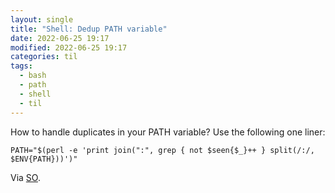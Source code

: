 ```yaml
---
layout: single
title: "Shell: Dedup PATH variable"
date: 2022-06-25 19:17
modified: 2022-06-25 19:17
categories: til
tags:
  - bash
  - path
  - shell
  - til
---
```


How to handle duplicates in your PATH variable? Use the following one liner:

```shell
PATH="$(perl -e 'print join(":", grep { not $seen{$_}++ } split(/:/, $ENV{PATH}))')"
```

Via [SO](https://web.archive.org/web/20220818180922/https://stackoverflow.com/questions/44232009/how-to-handle-duplicates-in-my-path-variable/44232192).
